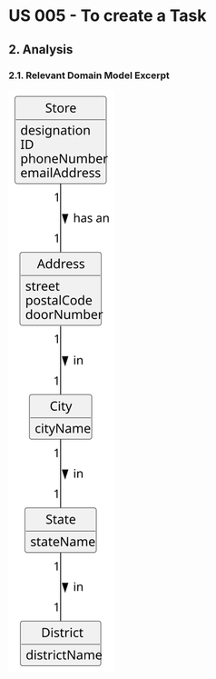 # US 005 - To create a Task 

## 2. Analysis

### 2.1. Relevant Domain Model Excerpt 

![Domain Model](svg/us005-domain-model.svg)

